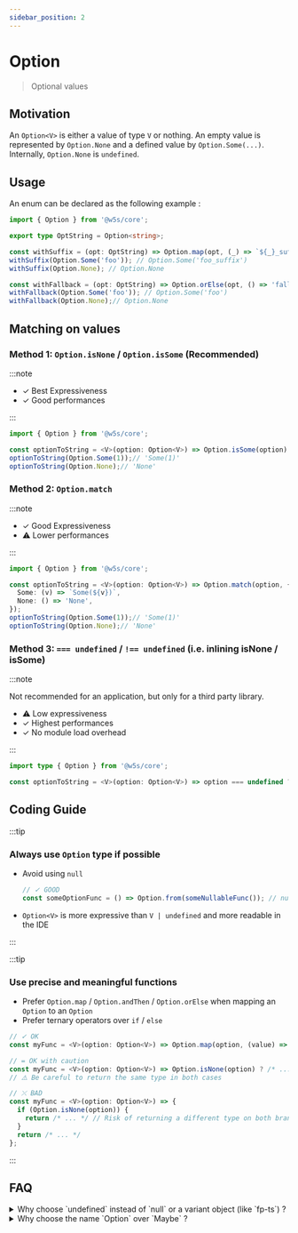 ```yaml
---
sidebar_position: 2
---
```


# Option

> Optional values

## Motivation

An `Option<V>` is either a value of type `V` or nothing. An empty value is represented by `Option.None` and a defined value by `Option.Some(...)`. Internally, `Option.None` is `undefined`.

## Usage

An enum can be declared as the following example :

```ts
import { Option } from '@w5s/core';

export type OptString = Option<string>;

const withSuffix = (opt: OptString) => Option.map(opt, (_) => `${_}_suffix`);
withSuffix(Option.Some('foo')); // Option.Some('foo_suffix')
withSuffix(Option.None); // Option.None

const withFallback = (opt: OptString) => Option.orElse(opt, () => 'fallback');
withFallback(Option.Some('foo')); // Option.Some('foo')
withFallback(Option.None);// Option.None
```

## Matching on values

### Method 1:  `Option.isNone` / `Option.isSome` (Recommended)

:::note

- ✓ Best Expressiveness
- ✓ Good performances

:::

```ts
import { Option } from '@w5s/core';

const optionToString = <V>(option: Option<V>) => Option.isSome(option) ? `Some(${v})` : 'None');
optionToString(Option.Some(1));// 'Some(1)'
optionToString(Option.None);// 'None'
```

### Method 2: `Option.match`

:::note

- ✓ Good Expressiveness
- ⚠️ Lower performances

:::

```ts
import { Option } from '@w5s/core';

const optionToString = <V>(option: Option<V>) => Option.match(option, {
  Some: (v) => `Some(${v})`,
  None: () => 'None',
});
optionToString(Option.Some(1));// 'Some(1)'
optionToString(Option.None);// 'None'
```

### Method 3: `=== undefined` / `!== undefined` (i.e. inlining isNone / isSome)

:::note

Not recommended for an application, but only for a third party library.

- ⚠️ Low expressiveness
- ✓ Highest performances
- ✓ No module load overhead

:::

```ts
import type { Option } from '@w5s/core';

const optionToString = <V>(option: Option<V>) => option === undefined ? `Some(${v})` : 'None';
```

## Coding Guide

:::tip

### Always use `Option` type if possible

- Avoid using `null`

  ```ts
  // ✓ GOOD
  const someOptionFunc = () => Option.from(someNullableFunc()); // null -> undefined
  ```

- `Option<V>` is more expressive than `V | undefined` and more readable in the IDE

:::

:::tip

### Use precise and meaningful functions

- Prefer `Option.map` / `Option.andThen` /  `Option.orElse` when mapping an `Option` to an `Option`
- Prefer ternary operators over `if` / `else`

```ts
// ✓ OK
const myFunc = <V>(option: Option<V>) => Option.map(option, (value) => /* ... */);

// = OK with caution
const myFunc = <V>(option: Option<V>) => Option.isNone(option) ? /* ... */ : /* ... */;
// ⚠️ Be careful to return the same type in both cases

// ⤫ BAD
const myFunc = <V>(option: Option<V>) => {
  if (Option.isNone(option)) {
    return /* ... */ // Risk of returning a different type on both branches
  }
  return /* ... */
};
```

:::

## FAQ

<details>
<summary>
Why choose `undefined` instead of `null` or a variant object (like `fp-ts`) ?
</summary>

**SOLUTION 1 : Tagged variant `{ _: 'None' } | { _: 'Some', value, }` :**

PROS :

- Generic pattern matching

CONS :

- Creates a third "nullable" representation after `null` and `undefined`
- Every access to a propery or array would have to be converted from `undefined` or `null` to `None|Some()`

**SOLUTION 2 : `null` as `None` :**

PROS :

- JSON friendly

CONS :

- `typeof null == 'object'``
- Every access to a propery or array would have to be converted from `undefined` to `null`

**SOLUTION 3 : `undefined` as `None` :**

PROS :

- array and property access are already well typed
- `typeof undefined == 'undefined'`

CONS :

- `undefined` does not exist in JSON

</details>

<details>
<summary>
Why choose the name `Option` over `Maybe` ?
</summary>

It is a matter of preference. `Rust` uses `Option`, `Haskell` uses `Maybe`.
Generally speaking, `W5S` packages naming tends to be often aligned with the `Rust` naming when no ECMA equivalent exists.
</details>
